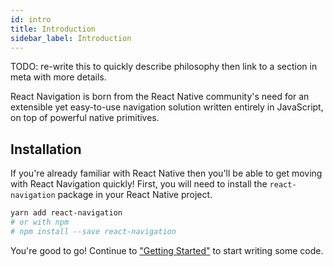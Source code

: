 ```yaml
---
id: intro
title: Introduction
sidebar_label: Introduction
---
```


TODO: re-write this to quickly describe philosophy then link to a section in meta with more details.

React Navigation is born from the React Native community's need for an extensible yet easy-to-use navigation solution written entirely in JavaScript, on top of powerful native primitives.

## Installation

If you're already familiar with React Native then you'll be able to get moving with React Navigation quickly! First, you will need to install the `react-navigation` package in your React Native project.

```bash
yarn add react-navigation
# or with npm
# npm install --save react-navigation
```

You're good to go! Continue to ["Getting Started"](getting-started.html) to start writing some code.


<!-- 1. [Quick Start](/docs/intro/quick-start)
Quickly get a grasp on the React Navigation API with demonstrations of the StackNavigator, TabNavigator, and DrawerNavigator.

2. [Simple App](/docs/intro/basic-app)
Dive into the basics of React Navigation by creating a new React Native project, installing React Navigation, creating your first navigator, and learning how to interact with it.

3. [Navigation Playground](https://github.com/react-community/react-navigation/tree/master/examples/NavigationPlayground)
Curious of the various capabilities of React Navigation? Browse the official example app, which will demonstrate various patterns with React Navigation.

4. [Community Contributions](https://github.com/react-community/react-navigation#community-contributions)
With the flexibility of React Navigation we won't be able to cover every possible situation, but another developer may have! Browse our list of community contributions to find topics that may answer your questions. -->
